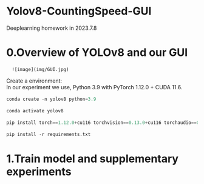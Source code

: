 # Yolov8-CountingSpeed-GUI
Deeplearning homework in 2023.7.8
# 0.Overview of YOLOv8 and our GUI
      ![image](img/GUI.jpg)  
Create a environment:  
In our experiment we use, Python 3.9 with PyTorch 1.12.0 + CUDA 11.6.  
```python  
conda create -n yolov8 python=3.9  
```
```python
conda activate yolov8
```
```python
pip install torch==1.12.0+cu116 torchvision==0.13.0+cu116 torchaudio==0.12.0 --extra-index-url https://download.pytorch.org/whl/cu116
```
```python
pip install -r requirements.txt  
```
# 1.Train model and supplementary experiments  
